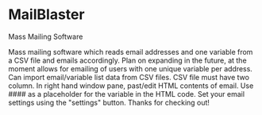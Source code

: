 # MailBlaster
Mass Mailing Software

Mass mailing software which reads email addresses and one variable from a CSV file and emails accordingly.  Plan on expanding in the future, at the moment allows for emailing of users with one unique variable per address.  Can import email/variable list data from CSV files. CSV file must have two column.  In right hand window pane, past/edit HTML contents of email.  Use #### as a placeholder for the variable in the HTML code.  Set your email settings using the "settings" button.  Thanks for checking out!
